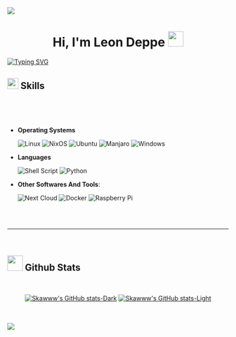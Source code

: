 <img src="https://user-images.githubusercontent.com/73097560/115834477-dbab4500-a447-11eb-908a-139a6edaec5c.gif">
<br>

<h1 align="center"><b>Hi, I'm Leon Deppe </b><img src="https://media.giphy.com/media/hvRJCLFzcasrR4ia7z/giphy.gif" width="35"></h1>

<a href="https://git.io/typing-svg"><img src="https://readme-typing-svg.herokuapp.com?font=Time+New+Roma&size=25&pause=1000&center=true&vCenter=true&width=600&height=100&lines=Linux+User%2C+Primarely+NixOS;Student+From+Germany" alt="Typing SVG" /></a>

## <img src="https://media2.giphy.com/media/QssGEmpkyEOhBCb7e1/giphy.gif?cid=ecf05e47a0n3gi1bfqntqmob8g9aid1oyj2wr3ds3mg700bl&rid=giphy.gif" width ="25"><b> Skills</b>

<br>
<p align="center">
<br>

- **Operating Systems**
  
    ![Linux](https://img.shields.io/badge/Linux-FCC624?style=for-the-badge&logo=linux&logoColor=black)
    ![NixOS](https://img.shields.io/badge/NixOS-5277C3?style=for-the-badge&logo=nixos&logoColor=white)
    ![Ubuntu](https://img.shields.io/badge/Ubuntu-E95420?style=for-the-badge&logo=ubuntu&logoColor=white)
    ![Manjaro](https://img.shields.io/badge/manjaro-35BF5C?style=for-the-badge&logo=manjaro&logoColor=white)
    ![Windows](https://img.shields.io/badge/Windows-0078D6?style=for-the-badge&logo=windows&logoColor=white)

- **Languages**

    ![Shell Script](https://img.shields.io/badge/shell_script-%23121011.svg?style=for-the-badge&logo=gnu-bash&logoColor=white)
    ![Python](https://img.shields.io/badge/Python%20-%2314354C.svg?style=for-the-badge&logo=python&logoColor=white)
  
- **Other Softwares And Tools**:

    ![Next Cloud](https://img.shields.io/badge/Next%20Cloud-0B94DE?style=for-the-badge&logo=nextcloud&logoColor=white)
    ![Docker](https://img.shields.io/badge/docker-%230db7ed.svg?style=for-the-badge&logo=docker&logoColor=white)
    ![Raspberry Pi](https://img.shields.io/badge/Raspberry%20Pi-A22846?style=for-the-badge&logo=Raspberry%20Pi&logoColor=white)
    

<br>
<br>

-----

<br>


## <img src="https://media.giphy.com/media/iY8CRBdQXODJSCERIr/giphy.gif" width="35"><b> Github Stats </b>
<br>

<div align="center">

[![Skawww's GitHub stats-Dark](https://github-readme-stats.vercel.app/api?username=skawww&show_icons=true&theme=dark#gh-dark-mode-only)](https://github.com/anuraghazra/github-readme-stats#gh-dark-mode-only)
[![Skawww's GitHub stats-Light](https://github-readme-stats.vercel.app/api?username=skawww&show_icons=true&theme=default#gh-light-mode-only)](https://github.com/anuraghazra/github-readme-stats#gh-light-mode-only)

</div>

<br>
<br>

<img src="https://user-images.githubusercontent.com/73097560/115834477-dbab4500-a447-11eb-908a-139a6edaec5c.gif">
